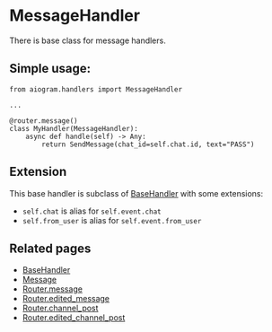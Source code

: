 # MessageHandler

There is base class for message handlers.

## Simple usage:
```pyhton3
from aiogram.handlers import MessageHandler

...

@router.message()
class MyHandler(MessageHandler):
    async def handle(self) -> Any:
        return SendMessage(chat_id=self.chat.id, text="PASS")

```

## Extension

This base handler is subclass of [BaseHandler](basics.md#basehandler) with some extensions:

- `self.chat` is alias for `self.event.chat`
- `self.from_user` is alias for `self.event.from_user`

## Related pages

- [BaseHandler](basics.md#basehandler)
- [Message](../../api/types/message.md)
- [Router.message](../router.md#message)
- [Router.edited_message](../router.md#edited-message)
- [Router.channel_post](../router.md#channel-post)
- [Router.edited_channel_post](../router.md#edited-channel-post)
